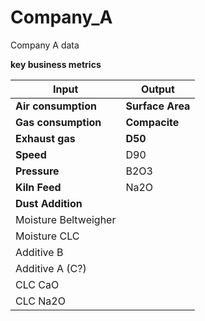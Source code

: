 # Company_A
Company A data


**key business metrics**

| Input      | Output |
| ----------- | ----------- |
| **Air consumption**|**Surface Area**|
| **Gas consumption**|**Compacite**|
| **Exhaust gas**|**D50**|
| **Speed**|D90|
| **Pressure**|B2O3|
| **Kiln Feed**|Na2O|
| **Dust Addition**| |
| Moisture Beltweigher| |
| Moisture CLC| |
| Additive B| |
| Additive A (C?)| |
| CLC CaO| |
| CLC Na2O| |
